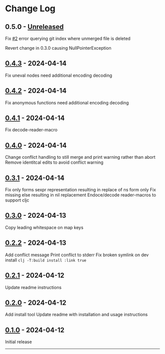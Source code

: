 # Change Log

## 0.5.0 - [Unreleased]

Fix [#2](https://github.com/kurtharriger/clj-mergetool/issues/2) error querying git index where unmerged file is deleted

Revert change in 0.3.0 causing NullPointerException


## [0.4.3] - 2024-04-14

Fix uneval nodes need additional encoding decoding

## [0.4.2] - 2024-04-14

Fix anonymous functions need additional encoding decoding

## [0.4.1] - 2024-04-14

Fix decode-reader-macro

## [0.4.0] - 2024-04-14

Change conflict handling to still merge and print warning rather than abort
Remove identitcal edits to avoid conflict warning

## [0.3.1] - 2024-04-14

Fix only forms sexpr representation resulting in replace of ns form only
Fix missing else resulting in nil replacement
Endoce/decode reader-macros to support cljc

## [0.3.0] - 2024-04-13

Copy leading whitespace on map keys

## [0.2.2] - 2024-04-13

Add conflict message
Print conflict to stderr
Fix broken symlink on dev install `clj -T:build install :link true`

## [0.2.1] - 2024-04-12

Update readme instructions

## [0.2.0] - 2024-04-12

Add install tool
Update readme with installation and usage instructions

## [0.1.0] - 2024-04-12

Initial release

---

[Unreleased]: https://github.com/kurtharriger/clj-mergetool/compare/0.4.3...HEAD
[0.4.3]: https://github.com/kurtharriger/clj-mergetool/compare/0.4.2...0.4.3
[0.4.2]: https://github.com/kurtharriger/clj-mergetool/compare/0.4.1...0.4.2
[0.4.1]: https://github.com/kurtharriger/clj-mergetool/compare/0.4.0...0.4.1
[0.4.0]: https://github.com/kurtharriger/clj-mergetool/compare/0.3.1...0.4.0
[0.3.1]: https://github.com/kurtharriger/clj-mergetool/compare/0.3.0...0.3.1
[0.3.0]: https://github.com/kurtharriger/clj-mergetool/compare/0.2.2...0.3.0
[0.2.2]: https://github.com/kurtharriger/clj-mergetool/compare/0.2.1...0.2.2
[0.2.1]: https://github.com/kurtharriger/clj-mergetool/compare/0.2.0...0.2.1
[0.2.0]: https://github.com/kurtharriger/clj-mergetool/compare/0.1.0...0.2.0
[0.1.0]: https://github.com/kurtharriger/clj-mergetool/compare/0.0.0...0.1.0
